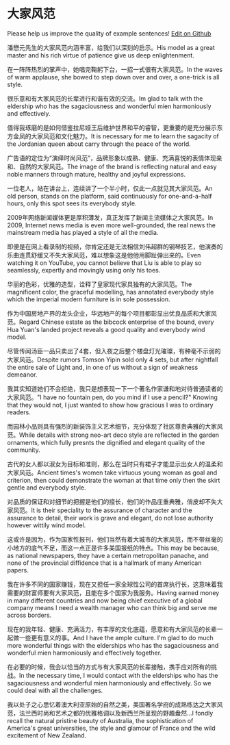 # 大家风范

Please help us improve the quality of example sentences! [Edit on Github](https://github.com/jiyushe/jiyu-example-sentence-source/blob/main/chinese/dajiafengfan.md)

<p><span class="chinese">潘懋元先生的大家风范内涵丰富，给我们以深刻的启示。</span><span class="english">His model as a great master and his rich virtue of patience give us deep enlightenment.</span></p>

<p><span class="chinese">在一阵阵热烈的掌声中，她唱完鞠躬下台，一招一式很有大家风范。</span><span class="english">In the waves of warm applause, she bowed to step down over and over, a one-trick is all style.</span></p>

<p><span class="chinese">很乐意和有大家风范的长辈进行和谐有效的交流。</span><span class="english">Im glad to talk with the eldership who has the sagaciousness and wonderful mien harmoniously and effectively.</span></p>

<p><span class="chinese">值得我琢磨的是如何借鉴拉尼娅王后维护世界和平的睿智，更重要的是充分展示东方金凤的大家风范和文化魅力。</span><span class="english">It is necessary for me to learn the sagacity of the Jordanian queen about carry through the peace of the world.</span></p>

<p><span class="chinese">广告语的定位为“演绎时尚风范”，品牌形象以成熟、健康、充满喜悦的表情体现亲和、自然的大家风范。</span><span class="english">The image of the brand is reflecting natural and easy noble manners through mature, healthy and joyful expressions.</span></p>

<p><span class="chinese">一位老人，站在讲台上，连续讲了一个半小时，仅此一点就见其大家风范。</span><span class="english">An old person, stands on the platform, said continuously for one-and-a-half hours, only this spot sees its everybody style.</span></p>

<p><span class="chinese">2009年网络新闻媒体更是厚积薄发，真正发挥了新闻主流媒体之大家风范。</span><span class="english">In 2009, Internet news media is even more well-grounded, the real news the mainstream media has played a style of all the media.</span></p>

<p><span class="chinese">即便是在网上看录制的视频，你肯定还是无法相信刘伟超群的钢琴技艺，他演奏的乐曲连贯舒缓又不失大家风范，难以想象这是他他用脚趾弹出来的。</span><span class="english">Even watching it on YouTube, you cannot believe that Liu is able to play so seamlessly, expertly and movingly using only his toes.</span></p>

<p><span class="chinese">华丽的色彩，优雅的造型，诠释了皇家现代家具独有的大家风范。</span><span class="english">The magnificent color, the graceful modelling, has annotated everybody style which the imperial modern furniture is in sole possession.</span></p>

<p><span class="chinese">作为中国房地产界的龙头企业，华远地产的每个项目都彰显出优良品质和大家风范。</span><span class="english">Regard Chinese estate as the bibcock enterprise of the bound, every Hua Yuan's landed project reveals a good quality and everybody wind model.</span></p>

<p><span class="chinese">尽管传闻汤臣一品只卖出了4套，但入夜之后整个楼盘灯光璀璨，有种毫不示弱的大家风范。</span><span class="english">Despite rumors Tomson Yipin sold only 4 sets, but after nightfall the entire sale of Light and, in one of us without a sign of weakness demeanor.</span></p>

<p><span class="chinese">我其实知道她们不会拒绝，我只是想表现一下一个著名作家谦和地对待普通读者的大家风范。</span><span class="english">"I have no fountain pen, do you mind if I use a pencil?" Knowing that they would not, I just wanted to show how gracious I was to ordinary readers.</span></p>

<p><span class="chinese">而园林小品则具有强烈的新装饰主义艺术细节，充分体现了社区尊贵典雅的大家风范。</span><span class="english">While details with strong neo-art deco style are reflected in the garden ornaments, which fully presnts the dignified and elegant quality of the community.</span></p>

<p><span class="chinese">古代的女人都以淑女为目标和准则，那么在当时只有裙子才能显示出女人的温柔和大家风范。</span><span class="english">Ancient times's women take virtuous young woman as goal and criterion, then could demonstrate the woman at that time only then the skirt gentle and everybody style.</span></p>

<p><span class="chinese">对品质的保证和对细节的把握是他们的擅长，他们的作品庄重典雅，俏皮却不失大家风范。</span><span class="english">It is their speciality to the assurance of character and the assurance to detail, their work is grave and elegant, do not lose authority however wittily wind model.</span></p>

<p><span class="chinese">这或许是因为，作为国家性报刊，他们当然有着大城市的大家风范，而不带丝毫的小地方的底气不足，而这一点正是许多美国报纸的特点。</span><span class="english">This may be because, as national newspapers, they have a certain metropolitan panache, and none of the provincial diffidence that is a hallmark of many American papers.</span></p>

<p><span class="chinese">我在许多不同的国家赚钱，现在又担任一家全球性公司的首席执行长，这意味着我需要的财富师要有大家风范，且能在多个国家为我服务。</span><span class="english">Having earned money in many different countries and now being chief executive of a global company means I need a wealth manager who can think big and serve me across borders.</span></p>

<p><span class="chinese">现在的我年轻、健康、充满活力，有丰厚的文化底蕴，愿意和有大家风范的长辈一起做一些更有意义的事。</span><span class="english">And I have the ample culture. I'm glad to do much more wonderful things with the elderships who has the sagaciousness and wonderful mien harmoniously and effectively together.</span></p>

<p><span class="chinese">在必要的时候，我会以恰当的方式与有大家风范的长辈接触，携手应对所有的挑战。</span><span class="english">In the necessary time, I would contact with the elderships who has the sagaciousness and wonderful mien harmoniously and effectively. So we could deal with all the challenges.</span></p>

<p><span class="chinese">我以处子之心思忆着澳大利亚原始的自然之美，美国著名学府的成熟练达之大家风范，法兰西时尚和艺术之都的优雅格调以及新西兰所呈现的野趣盎然…</span><span class="english">I fondly recall the natural pristine beauty of Australia, the sophistication of America's great universities, the style and glamour of France and the wild excitement of New Zealand.</span></p>


